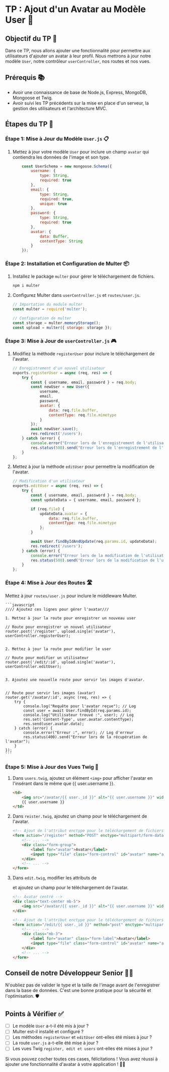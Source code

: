 # TP : Ajout d'un Avatar au Modèle User 📸

## Objectif du TP 🎯

Dans ce TP, nous allons ajouter une fonctionnalité pour permettre aux utilisateurs d'ajouter un avatar à leur profil. Nous mettrons à jour notre modèle `User`, notre contrôleur `userController`, nos routes et nos vues.

## Prérequis 📚

- Avoir une connaissance de base de Node.js, Express, MongoDB, Mongoose et Twig.
- Avoir suivi les TP précédents sur la mise en place d'un serveur, la gestion des utilisateurs et l'architecture MVC.

## Étapes du TP 📝

### Étape 1: Mise à Jour du Modèle `User.js` 📋

1. Mettez à jour votre modèle `User` pour inclure un champ `avatar` qui contiendra les données de l'image et son type.

    ```javascript
        const UserSchema = new mongoose.Schema({
            username: { 
                type: String, 
                required: true 
            },
            email: { 
                type: String, 
                required: true, 
                unique: true 
            },
            password: { 
                type: String, 
                required: true 
            },
            avatar: {
                data: Buffer,
                contentType: String
            }
        });

    ```

### Étape 2: Installation et Configuration de Multer 📦

1. Installez le package `multer` pour gérer le téléchargement de fichiers.

    ```bash
    npm i multer
    ```

2. Configurez Multer dans `userController.js` et `routes/user.js`.

    ```javascript
    // Importation du module multer
    const multer = require('multer');

    // Configuration de multer
    const storage = multer.memoryStorage();
    const upload = multer({ storage: storage });
    ```

### Étape 3: Mise à Jour de `userController.js` 🎮

1. Modifiez la méthode `registerUser` pour inclure le téléchargement de l'avatar.

    ```javascript
    // Enregistrement d'un nouvel utilisateur
    exports.registerUser = async (req, res) => {
        try {
            const { username, email, password } = req.body;
            const newUser = new User({
                username,
                email,
                password,
                avatar: {
                    data: req.file.buffer,
                    contentType: req.file.mimetype
                }
            });
            await newUser.save();
            res.redirect('/users');
        } catch (error) {
            console.error("Erreur lors de l'enregistrement de l'utilisateur :", error);
            res.status(500).send("Erreur lors de l'enregistrement de l'utilisateur.");
        }
    };


    ```

2. Mettez à jour la méthode `editUser` pour permettre la modification de l'avatar.

    ```javascript
    // Modification d'un utilisateur
    exports.editUser = async (req, res) => {
        try {
            const { username, email, password } = req.body;
            const updateData = { username, email, password };

            if (req.file) {
                updateData.avatar = {
                    data: req.file.buffer,
                    contentType: req.file.mimetype
                };
            }

            await User.findByIdAndUpdate(req.params.id, updateData);
            res.redirect('/users');
        } catch (error) {
            console.error("Erreur lors de la modification de l'utilisateur :", error);
            res.status(500).send("Erreur lors de la modification de l'utilisateur.");
        }
    };

    ```

### Étape 4: Mise à Jour des Routes 🛣️

Mettez à jour `routes/user.js` pour inclure le middleware Multer.

    ```javascript
    //// Ajoutez ces lignes pour gérer l'avatar///
 
    1. Mettez à jour la route pour enregistrer un nouveau user

    // Route pour enregistrer un nouvel utilisateur
    router.post('/register', upload.single('avatar'), userController.registerUser);


    2. Mettez à jour la route pour modifier le user

    // Route pour modifier un utilisateur
    router.post('/edit/:id', upload.single('avatar'), userController.editUser);


    3. Ajoutez une nouvelle route pour servir les images d'avatar.


    // Route pour servir les images (avatar)
    router.get('/avatar/:id', async (req, res) => {
        try {
            console.log("Requête pour l'avatar reçue"); // Log
            const user = await User.findById(req.params.id);
            console.log("Utilisateur trouvé :", user); // Log
            res.set('Content-Type', user.avatar.contentType);
            res.send(user.avatar.data);
        } catch (error) {
            console.error("Erreur :", error); // Log d'erreur
            res.status(400).send("Erreur lors de la récupération de l'avatar");
        }
    });
    ```

### Étape 5: Mise à Jour des Vues Twig 🎨

1. Dans `users.twig`, ajoutez un élément `<img>` pour afficher l'avatar en l'insérant dans le même <td> que {{ user.username }}.

    ```html
    <td>
        <img src="/avatar/{{ user._id }}" alt="{{ user.username }}" width="50">
        {{ user.username }}
    </td>
    ```

2. Dans `reister.twig`, ajoutez un champ pour le téléchargement de l'avatar.
        
    ```html    
    <!-- Ajout de l'attribut enctype pour le téléchargement de fichiers -->
    <form action="/register" method="POST" enctype="multipart/form-data">
        <!-- ... -->
        <div class="form-group">
            <label for="avatar">Avatar</label>
            <input type="file" class="form-control" id="avatar" name="avatar">
        </div>
        <!-- ... -->
    </form>


3. Dans `edit.twig`, modifier les attributs de <form> et ajoutez un champ pour le téléchargement de l'avatar.

    ```html
    <!-- Avatar centré -->
    <div class="text-center mb-5">
        <img src="/avatar/{{ user._id }}" alt="{{ user.username }}" width="200" style="border-radius: 40%;">
    </div>

    <!-- Ajout de l'attribut enctype pour le téléchargement de fichiers -->
    <form action="/edit/{{ user._id }}" method="post" enctype="multipart/form-data">
        <!-- ... -->
        <div class="mb-3">
            <label for="avatar" class="form-label">Avatar</label>
            <input type="file" class="form-control" id="avatar" name="avatar">
        </div>
        <!-- ... -->
    </form>

    ```

## Conseil de notre Développeur Senior 👨‍💻

N'oubliez pas de valider le type et la taille de l'image avant de l'enregistrer dans la base de données. C'est une bonne pratique pour la sécurité et l'optimisation. 🛡️

## Points à Vérifier ✅

- [ ] Le modèle `User` a-t-il été mis à jour ?
- [ ] Multer est-il installé et configuré ?
- [ ] Les méthodes `registerUser` et `editUser` ont-elles été mises à jour ?
- [ ] La route `user.js` a-t-elle été mise à jour ?
- [ ] Les vues Twig `register, edit et users` ont-elles été mises à jour ?

Si vous pouvez cocher toutes ces cases, félicitations ! Vous avez réussi à ajouter une fonctionnalité d'avatar à votre application ! 🎉🚀